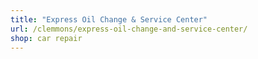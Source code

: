```yaml
---
title: "Express Oil Change & Service Center"
url: /clemmons/express-oil-change-and-service-center/
shop: car repair
---
```

